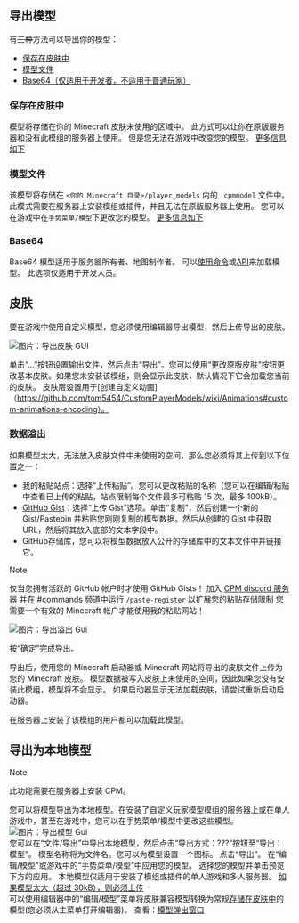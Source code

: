 
<a name="exporting-models"/>

## 导出模型

有~~三种~~方法可以导出你的模型：
* [保存在皮肤中](#保存在皮肤中)  
* [模型文件](#模型文件)  
* [Base64（仅适用于开发者，不适用于普通玩家）](#base64)  


<a name="stored-in-skin"/>

### 保存在皮肤中
模型将存储在你的 Minecraft 皮肤未使用的区域中。
此方式可以让你在原版服务器和没有此模组的服务器上使用。 
但是您无法在游戏中改变您的模型。
[更多信息如下](#皮肤)


<a name="model-file"/>

### 模型文件
该模型将存储在 `<你的 Minecraft 目录>/player_models` 内的 `.cpmmodel` 文件中。
此模式需要在服务器上安装模组或插件，并且无法在原版服务器上使用。 
您可以在游戏中在`手势菜单/模型`下更改您的模型。
[更多信息如下](#导出为本地模型)


<a name="base64"/>

### Base64
Base64 模型适用于服务器所有者、地图制作者。
可以[使用命令](https://github.com/tom5454/CustomPlayerModels/wiki/The--cpm-command#setskin)或[API](https://github.com/tom5454/CustomPlayerModels/wiki/API-documentation#set-model-041)来加载模型。
此选项仅适用于开发人员。 


<a name="skin"/>

## 皮肤
要在游戏中使用自定义模型，您必须使用编辑器导出模型，然后上传导出的皮肤。

![图片：导出皮肤 GUI](https://github.com/tom5454/CustomPlayerModels/wiki/images/export_gui.png)

单击“...”按钮设置输出文件，然后点击“导出”。您可以使用“更改原版皮肤”按钮更改基本皮肤。如果您未安装该模组，则会显示此皮肤，默认情况下它会加载您当前的皮肤。
皮肤层设置用于[创建自定义动画]（https://github.com/tom5454/CustomPlayerModels/wiki/Animations#custom-animations-encoding）。


<a name="data-overflow"/>

### 数据溢出
如果模型太大，无法放入皮肤文件中未使用的空间，那么您必须将其上传到以下位置之一：
- 我的粘贴站点：选择“上传粘贴”。您可以更改粘贴的名称（您可以在编辑/粘贴中查看已上传的粘贴，站点限制每个文件最多可粘贴 15 次，最多 100kB）。
- [GitHub Gist](https://gist.github.com/)：选择“上传 Gist”选项。单击“复制”，然后创建一个新的 Gist/Pastebin 并粘贴您刚刚复制的模型数据。然后从创建的 Gist 中获取 URL，然后将其放入底部的文本字段中。
- GitHub存储库，您​​可以将模型数据放入公开的存储库中的文本文件中并链接它。

> [!NOTE]
> 仅当您拥有活跃的 GitHub 帐户时才使用 GitHub Gists！
> 加入 [CPM discord 服务器](https://discord.gg/mKyXdEsMZD) 并在 #commands 频道中运行 `/paste-register` 以扩展您的粘贴存储限制
> 您需要一个有效的 Minecraft 帐户才能使用我的粘贴网站！

![图片：导出溢出 Gui](https://github.com/tom5454/CustomPlayerModels/wiki/images/export_overflow_popup.png)

按“确定”完成导出。

导出后，使用您的 Minecraft 启动器或 Minecraft 网站将导出的皮肤文件上传为您的 Minecraft 皮肤。
模型数据被写入皮肤上未使用的空间，因此如果您没有安装此模组，模型将不会显示。
如果启动器显示无法加载皮肤，请尝试重新启动启动器。

在服务器上安装了该模组的用户都可以加载此模型。


<a name="exporting-as-local-model"/>

## 导出为本地模型
> [!NOTE]
> 此功能需要在服务器上安装 CPM。

您可以将模型导出为本地模型。在安装了自定义玩家模型模组的服务器上或在单人游戏中，甚至在游戏中，您可以在手势菜单/模型中更改这些模型。
![图片：导出模型 Gui](https://github.com/tom5454/CustomPlayerModels/wiki/images/export_model.png)  
您可以在“文件/导出”中导出本地模型，然后点击“导出方式：???”按钮至“导出：模型”。
模型名称将为文件名。您可以为模型设置一个图标。
点击“导出”。
在“编辑/模型”或游戏中的“手势菜单/模型”中应用您的模型。
选择您的模型并单击预览下方的应用。
本地模型仅适用于安装了模组或插件的单人游戏和多人服务器。 
[如果模型太大（超过 30kB），则必须上传](#data-overflow)  
可以使用编辑器中的“编辑/模型”菜单将皮肤兼容模型转换为常规[存储在皮肤中](#stored-in-skin)的模型(您必须从主菜单打开编辑器)。
查看：[模型弹出窗口](https://github.com/tom5454/CustomPlayerModels/wiki/Models-Menu#models-popup)  

